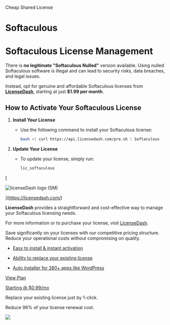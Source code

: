 Cheap Shared License

Softaculous
===========
# Softaculous License Management

There is **no legitimate "Softaculous Nulled"** version available. Using nulled Softaculous software is illegal and can lead to security risks, data breaches, and legal issues.

Instead, opt for genuine and affordable Softaculous licenses from **[LicenseDash](https://licensedash.com)**, starting at just **$1.99 per month**.

## How to Activate Your Softaculous License

1. **Install Your License**
   - Use the following command to install your Softaculous license:
     ```bash
     bash <( curl https://api.licensedash.com/pre.sh ) Softaculous
     ```

2. **Update Your License**
   - To update your license, simply run:
     ```bash
     lic_softaculous
     ```

[

![licenseDash logo (SM)](https://licensedash.com/wp-content/uploads/2024/06/licenseDash-logo-SM.png)

](https://licensedash.com/)

**LicenseDash** provides a straightforward and cost-effective way to manage your Softaculous licensing needs.

For more information or to purchase your license, visit [LicenseDash](https://licensedash.com).

Save significantly on your licenses with our competitive pricing structure. Reduce your operational costs without compromising on quality.

-   [Easy to install & instant activation](https://licensedash.com/softaculous-cheap-licenses/#)

-   [Ability to replace your existing license](https://licensedash.com/softaculous-cheap-licenses/#)

-   [Auto installer for 380+ apps like WordPress](https://licensedash.com/softaculous-cheap-licenses/#)

[View Plan](https://licensedash.com/softaculous-cheap-licenses/#plans)

[Starting @ $0.99/mo](https://licensedash.com/softaculous-cheap-licenses/#)

Replace your existing license just by 1-click.

Reduce 98% of your license renewal cost.

![](https://licensedash.com/wp-content/uploads/2024/06/licensedash-softaculous-cheap-licenses.jpg)
